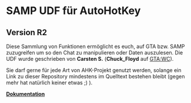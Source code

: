 SAMP UDF für AutoHotKey
=======================
Version R2
----------
Diese Sammlung von Funktionen ermöglicht es euch, auf GTA bzw. SAMP zuzugreifen um so den Chat zu manipulieren oder Daten auszulesen.
Die UDF wurde geschrieben von **Carsten S.** (**Chuck_Floyd** auf [GTA:WC](http://gtawc.net/)).

Sie darf gerne für jede Art von AHK-Projekt genutzt werden, solange ein Link zu dieser Repository mindestens im Quelltext bestehen bleibt (gegen mehr hat natürlich keiner etwas ;) ).

**[Dokumentation](https://github.com/FrozenBrain/SAMP-UDF-for-AutoHotKey/wiki)**
